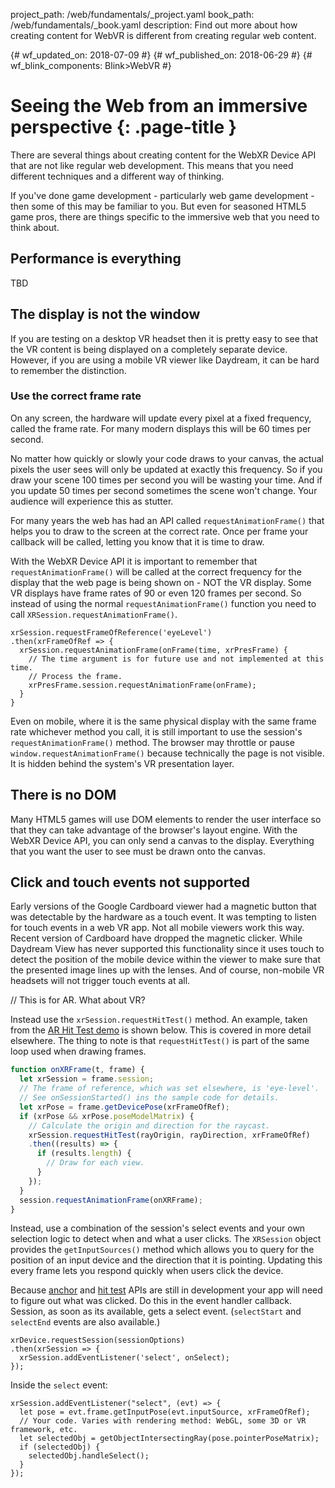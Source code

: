 project_path: /web/fundamentals/_project.yaml
book_path: /web/fundamentals/_book.yaml
description: Find out more about how creating content for WebVR is different from creating regular web content.

{# wf_updated_on: 2018-07-09 #}
{# wf_published_on: 2018-06-29 #}
{# wf_blink_components: Blink>WebVR #}

# Seeing the Web from an immersive perspective {: .page-title }

There are several things about creating content for the WebXR Device API that
are not like regular web development. This means that you need different
techniques and a different way of thinking.

If you've done game development - particularly web game development - then some
of this may be familiar to you. But even for seasoned HTML5 game pros, there are
things specific to the immersive web that you need to think about.

## Performance is everything
TBD

## The display is not the window
If you are testing on a desktop VR headset then it is pretty easy to see that
the VR content is being displayed on a completely separate device. However, if
you are using a mobile VR viewer like Daydream, it can be hard to remember the
distinction.

### Use the correct frame rate
On any screen, the hardware will update every pixel at a fixed frequency, called
the frame rate. For many modern displays this will be 60 times per second.

No matter how quickly or slowly your code draws to your canvas, the actual
pixels the user sees will only be updated at exactly this frequency. So if
you draw your scene 100 times per second you will be wasting your time. And if
you update 50 times per second sometimes the scene won't change. Your audience
will experience this as stutter.

For many years the web has had an API called `requestAnimationFrame()` that helps
you to draw to the screen at the correct rate. Once per frame your callback will
be called, letting you know that it is time to draw.

With the WebXR Device API it is important to remember that `requestAnimationFrame()`
will be called at the correct frequency for the display that the web page is
being shown on - NOT the VR display. Some VR displays have frame rates of 90 or
even 120 frames per second. So instead of using the normal `requestAnimationFrame()`
function you need to call `XRSession.requestAnimationFrame()`.

    xrSession.requestFrameOfReference('eyeLevel')
    .then(xrFrameOfRef => {
      xrSession.requestAnimationFrame(onFrame(time, xrPresFrame) {
        // The time argument is for future use and not implemented at this time.
        // Process the frame.
        xrPresFrame.session.requestAnimationFrame(onFrame);
      }
    }

Even on mobile, where it is the same physical display with the same frame rate
whichever method you call, it is still important to use the session's
`requestAnimationFrame()` method. The browser may throttle or pause
`window.requestAnimationFrame()` because technically the page is not visible. It
is hidden behind the system's VR presentation layer.

## There is no DOM
Many HTML5 games will use DOM elements to render the user interface so that they
can take advantage of the browser's layout engine. With the WebXR Device API,
you can only send a canvas to the display. Everything that you want the user
to see must be drawn onto the canvas.

## Click and touch events not supported

Early versions of the Google Cardboard viewer had a magnetic button that was
detectable by the hardware as a touch event. It was tempting to listen for touch
events in a web VR app. Not all mobile viewers work this way. Recent version of
Cardboard have dropped the magnetic clicker. While Daydream View has never
supported this functionality since it uses touch to detect the position of the
mobile device within the viewer to make sure that the presented image lines up
with the lenses. And of course, non-mobile VR headsets will not trigger touch
events at all.

// This is for AR. What about VR?

Instead use the `xrSession.requestHitTest()` method. An example, taken from the [AR Hit Test demo](https://github.com/immersive-web/webxr-samples/blob/master/proposals/phone-ar-hit-test.html) is shown below. This is covered in more detail elsewhere. The thing to note is that `requestHitTest()` is part of the same loop used when drawing frames.  

```JavaScript
function onXRFrame(t, frame) {
  let xrSession = frame.session;
  // The frame of reference, which was set elsewhere, is 'eye-level'.
  // See onSessionStarted() ins the sample code for details.
  let xrPose = frame.getDevicePose(xrFrameOfRef);
  if (xrPose && xrPose.poseModelMatrix) {
    // Calculate the origin and direction for the raycast.
    xrSession.requestHitTest(rayOrigin, rayDirection, xrFrameOfRef)
    .then((results) => {
      if (results.length) {
        // Draw for each view.
      }
    });
  }
  session.requestAnimationFrame(onXRFrame);
}
```




Instead, use a combination of the session's select events and your own selection logic to detect when and what a user clicks. The `XRSession` object provides the `getInputSources()` method which allows you to query for the position of an input device and the direction that it is pointing. Updating this every frame lets you respond quickly when users click the device.

Because [anchor](https://www.chromestatus.com/feature/5129925015109632) and [hit test](https://www.chromestatus.com/features/4755348300759040) APIs are still in development your app will need to figure out what was clicked. Do this in the event handler callback. Session, as soon as its available, gets a select event. (`selectStart` and `selectEnd` events are also available.)

    xrDevice.requestSession(sessionOptions)
    .then(xrSession => {
      xrSession.addEventListener('select', onSelect);
    });

Inside the `select` event:

    xrSession.addEventListener("select", (evt) => {
      let pose = evt.frame.getInputPose(evt.inputSource, xrFrameOfRef);
      // Your code. Varies with rendering method: WebGL, some 3D or VR framework, etc.
      let selectedObj = getObjectIntersectingRay(pose.pointerPoseMatrix);
      if (selectedObj) {
        selectedObj.handleSelect();
      }
    });
